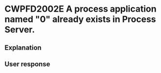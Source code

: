 # CWPFD2002E A process application named "0" already exists in Process Server.

## Explanation

## User response
